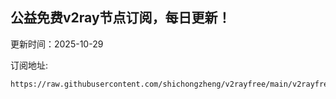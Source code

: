 ## 公益免费v2ray节点订阅，每日更新！
更新时间：2025-10-29

订阅地址:
```
https://raw.githubusercontent.com/shichongzheng/v2rayfree/main/v2rayfree
```
